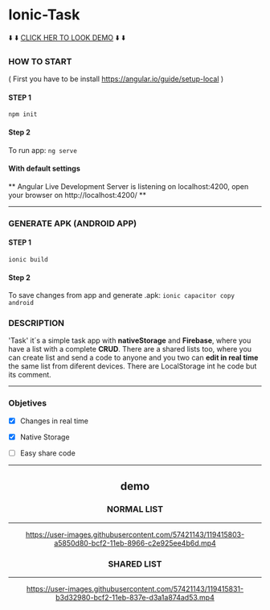 # Ionic-Task



⬇️ ⬇️  [CLICK HER TO LOOK DEMO](#demo) ⬇️ ⬇️


### HOW TO START

( First you have to be install https://angular.io/guide/setup-local )

#### STEP 1
`npm init` 

#### Step 2
To run app:
`ng serve`
#### With default settings
** Angular Live Development Server is listening on localhost:4200, open your browser on http://localhost:4200/ **

___

### GENERATE APK (ANDROID APP)

#### STEP 1
`ionic build` 

#### Step 2
To save changes from app and generate .apk:
`ionic capacitor copy android`


### DESCRIPTION

'Task' it´s a simple task app with **nativeStorage** and **Firebase**, where you have a list with a complete **CRUD**.
There are a shared lists too, where you can create list and send a code to anyone and you two can **edit in real time** the same list from diferent devices.
There are LocalStorage int he code but its comment.

___

### Objetives

- [x] Changes in real time
- [x] Native Storage
- [ ] Easy share code


___
 

<h2 align=center id="demo"> demo </h3> 

<div align=center>

 
 
 ### NORMAL LIST
 
 ---
 
https://user-images.githubusercontent.com/57421143/119415803-a5850d80-bcf2-11eb-8966-c2e925ee4b6d.mp4
 
 
 
  ### SHARED LIST
 
 ---
 
https://user-images.githubusercontent.com/57421143/119415831-b3d32980-bcf2-11eb-837e-d3a1a874ad53.mp4

 
</div>





